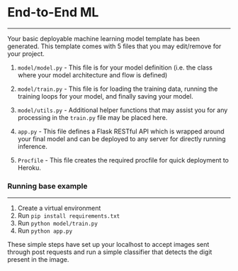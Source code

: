 # End-to-End ML
---

Your basic deployable machine learning model template has been generated. This template comes with 5 files that you may edit/remove for your project.

1. `model/model.py` - This file is for your model definition (i.e. the class where your model architecture and flow is defined)

2. `model/train.py` - This file is for loading the training data, running the training loops for your model, and finally saving your model.

3. `model/utils.py` - Additional helper functions that may assist you for any processing in the `train.py` file may be placed here.

4. `app.py` - This file defines a Flask RESTful API which is wrapped around your final model and can be deployed to any server for directly running inference.

5. `Procfile` - This file creates the required procfile for quick deployment to Heroku.

### Running base example
---

1. Create a virtual environment
2. Run `pip install requirements.txt`
3. Run `python model/train.py`
4. Run `python app.py`

These simple steps have set up your localhost to accept images sent through post requests and run a simple classifier that detects the digit present in the image.
